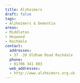 ```yaml
---
title: Alzheimers
draft: false
tags:
- Alzheimers & Dementia
areas:
- Middleton
- Heywood
- Rochdale
contact:
  addresses:
  - 37 -39 Oldham Road Rochdale
  phone:
  - 01706 341 803
  web_addresses:
  - http://www.alzheimers.org.uk
---
```


